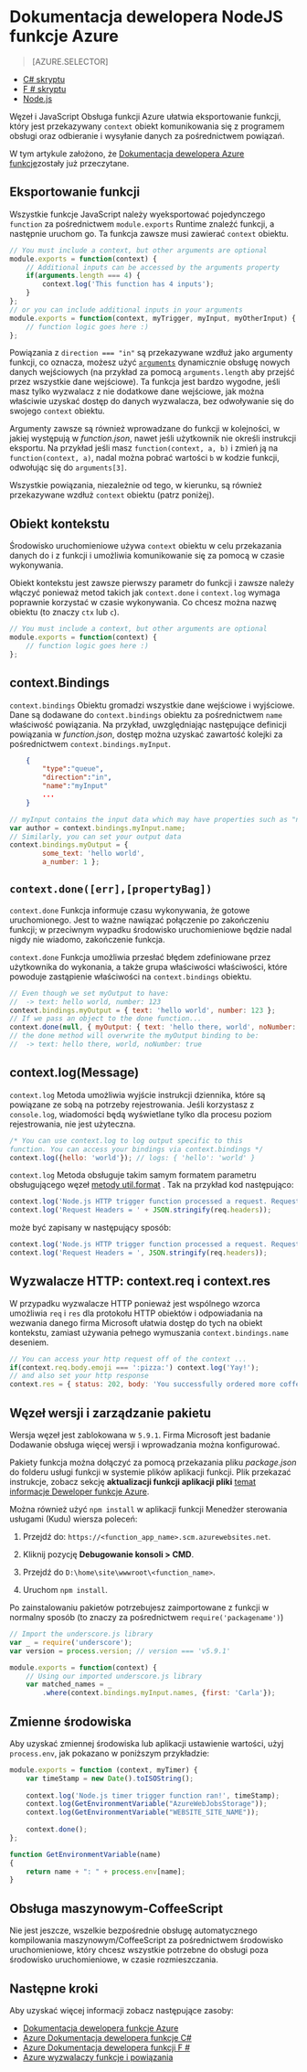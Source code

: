 <properties
    pageTitle="Dokumentacja dewelopera NodeJS funkcje Azure | Microsoft Azure"
    description="Opis funkcji Azure za pomocą NodeJS opracowywaniu."
    services="functions"
    documentationCenter="na"
    authors="christopheranderson"
    manager="erikre"
    editor=""
    tags=""
    keywords="Azure funkcje, funkcje przetwarzania, webhooks, dynamiczne obliczeń, pliki architektura"/>

<tags
    ms.service="functions"
    ms.devlang="nodejs"
    ms.topic="reference"
    ms.tgt_pltfrm="multiple"
    ms.workload="na"
    ms.date="05/13/2016"
    ms.author="chrande"/>

# <a name="azure-functions-nodejs-developer-reference"></a>Dokumentacja dewelopera NodeJS funkcje Azure

> [AZURE.SELECTOR]
- [C# skryptu](../articles/azure-functions/functions-reference-csharp.md)
- [F # skryptu](../articles/azure-functions/functions-reference-fsharp.md)
- [Node.js](../articles/azure-functions/functions-reference-node.md)

Węzeł i JavaScript Obsługa funkcji Azure ułatwia eksportowanie funkcji, który jest przekazywany `context` obiekt komunikowania się z programem obsługi oraz odbieranie i wysyłanie danych za pośrednictwem powiązań.

W tym artykule założono, że [Dokumentacja dewelopera Azure funkcje](functions-reference.md)zostały już przeczytane.

## <a name="exporting-a-function"></a>Eksportowanie funkcji

Wszystkie funkcje JavaScript należy wyeksportować pojedynczego `function` za pośrednictwem `module.exports` Runtime znaleźć funkcji, a następnie uruchom go. Ta funkcja zawsze musi zawierać `context` obiektu.

```javascript
// You must include a context, but other arguments are optional
module.exports = function(context) {
    // Additional inputs can be accessed by the arguments property
    if(arguments.length === 4) {
        context.log('This function has 4 inputs');
    }
};
// or you can include additional inputs in your arguments
module.exports = function(context, myTrigger, myInput, myOtherInput) {
    // function logic goes here :)
};
```

Powiązania z `direction === "in"` są przekazywane wzdłuż jako argumenty funkcji, co oznacza, możesz użyć [`arguments`](https://msdn.microsoft.com/library/87dw3w1k.aspx) dynamicznie obsługę nowych danych wejściowych (na przykład za pomocą `arguments.length` aby przejść przez wszystkie dane wejściowe). Ta funkcja jest bardzo wygodne, jeśli masz tylko wyzwalacz z nie dodatkowe dane wejściowe, jak można właściwie uzyskać dostęp do danych wyzwalacza, bez odwoływanie się do swojego `context` obiektu.

Argumenty zawsze są również wprowadzane do funkcji w kolejności, w jakiej występują w *function.json*, nawet jeśli użytkownik nie określi instrukcji eksportu. Na przykład jeśli masz `function(context, a, b)` i zmień ją na `function(context, a)`, nadal można pobrać wartości `b` w kodzie funkcji, odwołując się do `arguments[3]`.

Wszystkie powiązania, niezależnie od tego, w kierunku, są również przekazywane wzdłuż `context` obiektu (patrz poniżej). 

## <a name="context-object"></a>Obiekt kontekstu

Środowisko uruchomieniowe używa `context` obiektu w celu przekazania danych do i z funkcji i umożliwia komunikowanie się za pomocą w czasie wykonywania.

Obiekt kontekstu jest zawsze pierwszy parametr do funkcji i zawsze należy włączyć ponieważ metod takich jak `context.done` i `context.log` wymaga poprawnie korzystać w czasie wykonywania. Co chcesz można nazwę obiektu (to znaczy `ctx` lub `c`).

```javascript
// You must include a context, but other arguments are optional
module.exports = function(context) {
    // function logic goes here :)
};
```

## <a name="contextbindings"></a>context.Bindings

`context.bindings` Obiektu gromadzi wszystkie dane wejściowe i wyjściowe. Dane są dodawane do `context.bindings` obiektu za pośrednictwem `name` właściwość powiązania. Na przykład, uwzględniając następujące definicji powiązania w *function.json*, dostęp można uzyskać zawartość kolejki za pośrednictwem `context.bindings.myInput`. 

```json
    {
        "type":"queue",
        "direction":"in",
        "name":"myInput"
        ...
    }
```

```javascript
// myInput contains the input data which may have properties such as "name"
var author = context.bindings.myInput.name;
// Similarly, you can set your output data
context.bindings.myOutput = { 
        some_text: 'hello world', 
        a_number: 1 };
```

## `context.done([err],[propertyBag])`

`context.done` Funkcja informuje czasu wykonywania, że gotowe uruchomionego. Jest to ważne nawiązać połączenie po zakończeniu funkcji; w przeciwnym wypadku środowisko uruchomieniowe będzie nadal nigdy nie wiadomo, zakończenie funkcja. 

`context.done` Funkcja umożliwia przesłać błędem zdefiniowane przez użytkownika do wykonania, a także grupa właściwości właściwości, które powoduje zastąpienie właściwości na `context.bindings` obiektu.

```javascript
// Even though we set myOutput to have:
//  -> text: hello world, number: 123
context.bindings.myOutput = { text: 'hello world', number: 123 };
// If we pass an object to the done function...
context.done(null, { myOutput: { text: 'hello there, world', noNumber: true }});
// the done method will overwrite the myOutput binding to be: 
//  -> text: hello there, world, noNumber: true
```

## <a name="contextlogmessage"></a>context.log(Message)

`context.log` Metoda umożliwia wyjście instrukcji dziennika, które są powiązane ze sobą na potrzeby rejestrowania. Jeśli korzystasz z `console.log`, wiadomości będą wyświetlane tylko dla procesu poziom rejestrowania, nie jest użyteczna.

```javascript
/* You can use context.log to log output specific to this 
function. You can access your bindings via context.bindings */
context.log({hello: 'world'}); // logs: { 'hello': 'world' } 
```

`context.log` Metoda obsługuje takim samym formatem parametru obsługującego węzeł [metody util.format](https://nodejs.org/api/util.html#util_util_format_format) . Tak na przykład kod następująco:

```javascript
context.log('Node.js HTTP trigger function processed a request. RequestUri=' + req.originalUrl);
context.log('Request Headers = ' + JSON.stringify(req.headers));
```

może być zapisany w następujący sposób:

```javascript
context.log('Node.js HTTP trigger function processed a request. RequestUri=%s', req.originalUrl);
context.log('Request Headers = ', JSON.stringify(req.headers));
```

## <a name="http-triggers-contextreq-and-contextres"></a>Wyzwalacze HTTP: context.req i context.res

W przypadku wyzwalacze HTTP ponieważ jest wspólnego wzorca umożliwia `req` i `res` dla protokołu HTTP obiektów i odpowiadania na wezwania danego firma Microsoft ułatwia dostęp do tych na obiekt kontekstu, zamiast używania pełnego wymuszania `context.bindings.name` deseniem.

```javascript
// You can access your http request off of the context ...
if(context.req.body.emoji === ':pizza:') context.log('Yay!');
// and also set your http response
context.res = { status: 202, body: 'You successfully ordered more coffee!' };   
```

## <a name="node-version--package-management"></a>Węzeł wersji i zarządzanie pakietu

Wersja węzeł jest zablokowana w `5.9.1`. Firma Microsoft jest badanie Dodawanie obsługa więcej wersji i wprowadzania można konfigurować.

Pakiety funkcja można dołączyć za pomocą przekazania pliku *package.json* do folderu usługi funkcji w systemie plików aplikacji funkcji. Plik przekazać instrukcje, zobacz sekcję **aktualizacji funkcji aplikacji pliki** [temat informacje Deweloper funkcje Azure](functions-reference.md#fileupdate). 

Można również użyć `npm install` w aplikacji funkcji Menedżer sterowania usługami (Kudu) wiersza poleceń:

1. Przejdź do: `https://<function_app_name>.scm.azurewebsites.net`.

2. Kliknij pozycję **Debugowanie konsoli > CMD**.

3. Przejdź do `D:\home\site\wwwroot\<function_name>`.

4. Uruchom `npm install`.

Po zainstalowaniu pakietów potrzebujesz zaimportowane z funkcji w normalny sposób (to znaczy za pośrednictwem `require('packagename')`)

```javascript
// Import the underscore.js library
var _ = require('underscore');
var version = process.version; // version === 'v5.9.1'

module.exports = function(context) {
    // Using our imported underscore.js library
    var matched_names = _
        .where(context.bindings.myInput.names, {first: 'Carla'});
```

## <a name="environment-variables"></a>Zmienne środowiska

Aby uzyskać zmiennej środowiska lub aplikacji ustawienie wartości, użyj `process.env`, jak pokazano w poniższym przykładzie:

```javascript
module.exports = function (context, myTimer) {
    var timeStamp = new Date().toISOString();
    
    context.log('Node.js timer trigger function ran!', timeStamp);   
    context.log(GetEnvironmentVariable("AzureWebJobsStorage"));
    context.log(GetEnvironmentVariable("WEBSITE_SITE_NAME"));
    
    context.done();
};

function GetEnvironmentVariable(name)
{
    return name + ": " + process.env[name];
}
```

## <a name="typescriptcoffeescript-support"></a>Obsługa maszynowym-CoffeeScript

Nie jest jeszcze, wszelkie bezpośrednie obsługę automatycznego kompilowania maszynowym/CoffeeScript za pośrednictwem środowisko uruchomieniowe, który chcesz wszystkie potrzebne do obsługi poza środowisko uruchomieniowe, w czasie rozmieszczania. 

## <a name="next-steps"></a>Następne kroki

Aby uzyskać więcej informacji zobacz następujące zasoby:

* [Dokumentacja dewelopera funkcje Azure](functions-reference.md)
* [Azure Dokumentacja dewelopera funkcje C#](functions-reference-csharp.md)
* [Azure Dokumentacja dewelopera funkcji F #](functions-reference-fsharp.md)
* [Azure wyzwalaczy funkcje i powiązania](functions-triggers-bindings.md)
